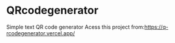 # QRcodegenerator
Simple text QR code generator
Acess this project from:https://q-rcodegenerator.vercel.app/
